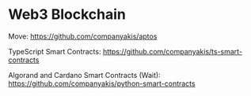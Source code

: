 # Web3 Blockchain

Move:
https://github.com/companyakis/aptos

TypeScript Smart Contracts:
https://github.com/companyakis/ts-smart-contracts

Algorand and Cardano Smart Contracts (Wait):
https://github.com/companyakis/python-smart-contracts











